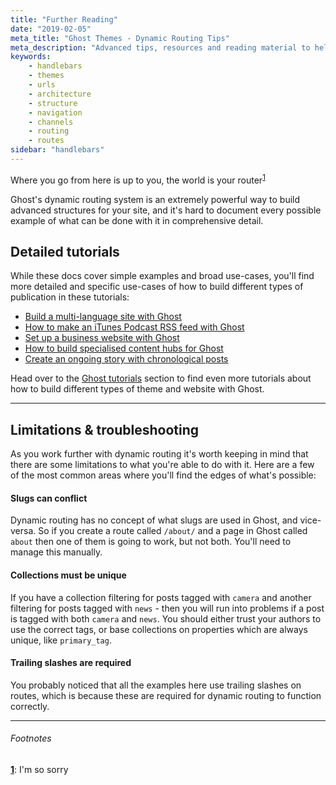 ```yaml
---
title: "Further Reading"
date: "2019-02-05"
meta_title: "Ghost Themes - Dynamic Routing Tips"
meta_description: "Advanced tips, resources and reading material to help you get more out of using dynamic routing in Ghost to build custom site structures."
keywords:
    - handlebars
    - themes
    - urls
    - architecture
    - structure
    - navigation
    - channels
    - routing
    - routes
sidebar: "handlebars"
---
```


Where you go from here is up to you, the world is your router<sup><a name="top" href="#footnote">1</a></sup>

Ghost's dynamic routing system is an extremely powerful way to build advanced structures for your site, and it's hard to document every possible example of what can be done with it in comprehensive detail.

## Detailed tutorials

While these docs cover simple examples and broad use-cases, you'll find more detailed and specific use-cases of how to build different types of publication in these tutorials:

- [Build a multi-language site with Ghost](https://docs.ghost.org/tutorials/multi-language-content/)
- [How to make an iTunes Podcast RSS feed with Ghost](https://docs.ghost.org/tutorials/custom-rss-feed/)
- [Set up a business website with Ghost](https://docs.ghost.org/tutorials/custom-home-page/)
- [How to build specialised content hubs for Ghost](https://docs.ghost.org/tutorials/building-a-content-hub/)
- [Create an ongoing story with chronological posts](https://docs.ghost.org/tutorials/chronological-posts/)

Head over to the [Ghost tutorials](https://docs.ghost.org/tutorials/) section to find even more tutorials about how to build different types of theme and website with Ghost.

---

## Limitations & troubleshooting

As you work further with dynamic routing it's worth keeping in mind that there are some limitations to what you're able to do with it. Here are a few of the most common areas where you'll find the edges of what's possible:

#### Slugs can conflict

Dynamic routing has no concept of what slugs are used in Ghost, and vice-versa. So if you create a route called `/about/` and a page in Ghost called `about` then one of them is going to work, but not both. You'll need to manage this manually.

#### Collections must be unique

If you have a collection filtering for posts tagged with `camera` and another filtering for posts tagged with `news` - then you will run into problems if a post is tagged with both `camera` and `news`. You should either trust your authors to use the correct tags, or base collections on properties which are always unique, like `primary_tag`.

#### Trailing slashes are required

You probably noticed that all the examples here use trailing slashes on routes, which is because these are required for dynamic routing to function correctly.

---

###### Footnotes

<strong><a name="footnote" href="#top">1</a></strong>: I'm so sorry
